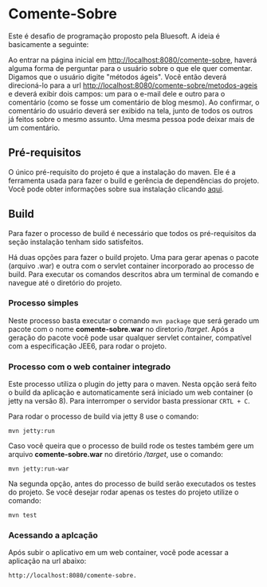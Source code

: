 # Comente-Sobre

Este é desafio de programação proposto pela Bluesoft. A ideia é basicamente a seguinte:

Ao entrar na página inicial em [http://localhost:8080/comente-sobre](http://localhost:8080/comente-sobre), haverá alguma forma de perguntar para o usuário sobre o que ele quer comentar. Digamos que o usuário digite "métodos ágeis". Você então deverá direcioná-lo para a url [http://localhost:8080/comente-sobre/metodos-ageis]([http://localhost:8080/comente-sobre/metodos-ageis) e deverá exibir dois campos: um para o e-mail dele e outro para o comentário (como se fosse um comentário de blog mesmo). Ao confirmar, o comentário do usuário deverá ser exibido na tela, junto de todos os outros já feitos sobre o mesmo assunto. Uma mesma pessoa pode deixar mais de um comentário.

## Pré-requisitos

O único pré-requisito do projeto é que a instalação do maven. Ele é a ferramenta usada para fazer o build e gerência de dependências do projeto. Você pode obter informações sobre sua instalação clicando [aqui](http://maven.apache.org/download.cgi#Installation).

## Build

Para fazer o processo de build é necessário que todos os pré-requisitos da seção instalação tenham sido satisfeitos.

Há duas opções para fazer o build projeto. Uma para gerar apenas o pacote (arquivo .war) e outra com o servlet container incorporado ao processo de build. Para executar os comandos descritos abra um terminal de comando e navegue até o diretório do projeto.

### Processo simples

Neste processo basta executar o comando `mvn package` que será gerado um pacote com o nome **comente-sobre.war** no diretorio */target*. Após a geração do pacote você pode usar qualquer servlet container, compatível com a especificação JEE6, para rodar o projeto.

### Processo com o web container integrado

Este processo utiliza o plugin do jetty para o maven. Nesta opção será feito o build da aplicação e automaticamente será iniciado um web container (o jetty na versão 8). Para interromper o servidor basta pressionar `CRTL + C`.

Para rodar o processo de build via jetty 8 use o comando:

    mvn jetty:run

Caso você queira que o processo de build rode os testes também gere um arquivo **comente-sobre.war** no diretório */target*, use o comando:

    mvn jetty:run-war

Na segunda opção, antes do processo de build serão executados os testes do projeto. Se você desejar rodar apenas os testes do projeto utilize o comando:

    mvn test

### Acessando a aplcação

Após subir o aplicativo em um web container, você pode acessar a aplicação na url abaixo:

    http://localhost:8080/comente-sobre.
